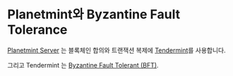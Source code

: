 <!---
Copyright © 2020 Interplanetary Database Association e.V.,
Planetmint and IPDB software contributors.
SPDX-License-Identifier: (Apache-2.0 AND CC-BY-4.0)
Code is Apache-2.0 and docs are CC-BY-4.0
--->

# Planetmint와 Byzantine Fault Tolerance

[Planetmint Server](https://docs.planetmint.io/projects/server/en/latest/index.html)
는 블록체인 합의와 트랜잭션 복제에  [Tendermint](https://tendermint.io/)를 사용합니다.

그리고 Tendermint 는 [Byzantine Fault Tolerant (BFT)](https://en.wikipedia.org/wiki/Byzantine_fault_tolerance).
